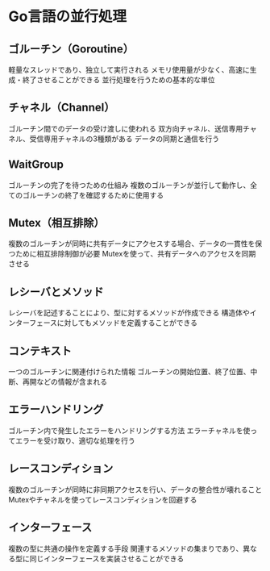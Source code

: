 # Go言語の並行処理

## ゴルーチン（Goroutine）
軽量なスレッドであり、独立して実行される
メモリ使用量が少なく、高速に生成・終了させることができる
並行処理を行うための基本的な単位

## チャネル（Channel）
ゴルーチン間でのデータの受け渡しに使われる
双方向チャネル、送信専用チャネル、受信専用チャネルの3種類がある
データの同期と通信を行う

## WaitGroup
ゴルーチンの完了を待つための仕組み
複数のゴルーチンが並行して動作し、全てのゴルーチンの終了を確認するために使用する

## Mutex（相互排除）
複数のゴルーチンが同時に共有データにアクセスする場合、データの一貫性を保つために相互排除制御が必要
Mutexを使って、共有データへのアクセスを同期させる

## レシーバとメソッド
レシーバを記述することにより、型に対するメソッドが作成できる
構造体やインターフェースに対してもメソッドを定義することができる

## コンテキスト
一つのゴルーチンに関連付けられた情報
ゴルーチンの開始位置、終了位置、中断、再開などの情報が含まれる

## エラーハンドリング
ゴルーチン内で発生したエラーをハンドリングする方法
エラーチャネルを使ってエラーを受け取り、適切な処理を行う

## レースコンディション
複数のゴルーチンが同時に非同期アクセスを行い、データの整合性が壊れること
Mutexやチャネルを使ってレースコンディションを回避する

## インターフェース
複数の型に共通の操作を定義する手段
関連するメソッドの集まりであり、異なる型に同じインターフェースを実装させることができる